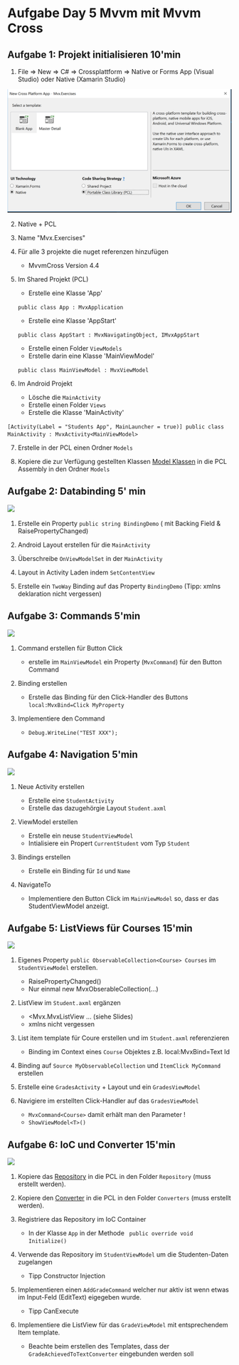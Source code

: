 # Aufgabe Day 5 Mvvm mit Mvvm Cross

## Aufgabe 1: Projekt initialisieren 10'min

1. File => New => C# => Crossplattform => Native or Forms App (Visual Studio) oder Native (Xamarin Studio)

![](Images/ProjectSelection.PNG)

2. Native + PCL
3. Name "Mvx.Exercises"
4. Für alle 3 projekte die nuget referenzen hinzufügen
    - MvvmCross Version 4.4
5. Im Shared Projekt (PCL)
    - Erstelle eine Klasse 'App'
    
     `public class App : MvxApplication`
    - Erstelle eine Klasse 'AppStart'
    
    `public class AppStart : MvxNavigatingObject, IMvxAppStart`
    - Erstelle einen Folder `ViewModels`
    - Erstelle darin eine Klasse 'MainViewModel'
    
     `public class MainViewModel : MvxViewModel`

6. Im Android Projekt
    - Lösche die `MainActivity`
    - Erstelle einen Folder `Views`
    - Erstelle die Klasse 'MainActivity'

`
    [Activity(Label = "Students App", MainLauncher = true)]
    public class MainActivity : MvxActivity<MainViewModel>
    `

7. Erstelle in der PCL einen Ordner `Models`

8. Kopiere die zur Verfügung gestellten Klassen [Model Klassen](templates/models) in die PCL Assembly in den Ordner `Models`


## Aufgabe 2: Databinding 5' min

![](Images/Ex_I.png)

1. Erstelle ein Property `public string BindingDemo` ( mit Backing Field & RaisePropertyChanged) 

2. Android Layout erstellen für die `MainActivity`

3. Überschreibe `OnViewModelSet` in der `MainActivity`

3. Layout in Activity Laden indem `SetContentView` 

4. Erstelle ein `TwoWay` Binding auf das Property `BindingDemo` (Tipp: xmlns deklaration nicht vergessen)

## Aufgabe 3: Commands 5'min

![](Images/Ex_II.png)

1. Command erstellen für Button Click
    - erstelle im `MainViewModel` ein Property (`MvxCommand`) für den Button Command

2. Binding erstellen
    - Erstelle das Binding für den Click-Handler des Buttons `local:MvxBind=Click MyProperty`
3. Implementiere den Command 
    - `Debug.WriteLine("TEST XXX");`

## Aufgabe 4: Navigation 5'min

![](images/Ex_III.png)

1. Neue Activity erstellen
    - Erstelle eine `StudentActivity`
    - Erstelle das dazugehörgie Layout `Student.axml`

2. ViewModel erstellen
    - Erstelle ein neuse `StudentViewModel`
    - Intialisiere ein Propert `CurrentStudent` vom Typ `Student`

3. Bindings erstellen
    - Erstelle ein Binding für `Id` und `Name`

3. NavigateTo
    - Implementiere den Button Click im `MainViewModel` so, dass er das StudentViewModel anzeigt.

<!-- Maybe use only student and grade vm -->

## Aufgabe 5: ListViews für Courses 15'min

![](Images/Ex_IV.png)

1. Eigenes Property `public ObservableCollection<Course> Courses` im `StudentViewModel` erstellen. 
    - RaisePropertyChanged()
    - Nur einmal new MvxObserableCollection(...)

2. ListView im `Student.axml` ergänzen
    - <Mvx.MvxListView ... (siehe Slides)
    - xmlns nicht vergessen

3. List item template für Coure erstellen und im `Student.axml` referenzieren
    - Binding im Context eines `Course` Objektes z.B. local:MvxBind=Text Id

4. Binding auf `Source MyObservableCollection` und `ItemClick MyCommand` erstellen

5. Erstelle eine `GradesActivity` + Layout und ein `GradesViewModel`

5. Navigiere im erstellten Click-Handler auf das `GradesViewModel`
    - `MvxCommand<Course>` damit erhält man den Parameter !
    - `ShowViewModel<T>()`

<!-- TODO templates for grade vm and service + repo -->

## Aufgabe 6: IoC und Converter 15'min

![](Images/Ex_V.png)

1. Kopiere das [Repository](templates/repositories) in die PCL in den Folder `Repository` (muss erstellt werden).

2. Kopiere den [Converter](templates/converters) in die PCL in den Folder `Converters` (muss erstellt werden).

2. Registriere das Repository im IoC Container 
    - In der Klasse `App` in der Methode ` public override void Initialize()` 

3. Verwende das Repository im `StudentViewModel` um die Studenten-Daten zugelangen
    - Tipp Constructor Injection
4. Implementieren einen `AddGradeCommand` welcher nur aktiv ist wenn etwas im Input-Feld (EditText) eigegeben wurde.
    - Tipp CanExecute

5. Implementiere die ListView für das `GradeViewModel` mit entsprechendem Item template.
    - Beachte beim erstellen des Templates, dass der `GradeAchievedToTextConverter` eingebunden werden soll
 
<!--## Aufgabe 7: Plugins
Allenfalls noch einen FileService, DialogService pro Plattform
-->



